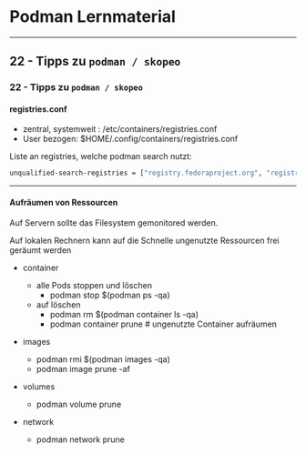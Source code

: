 # Podman Lernmaterial

---

## 22 - Tipps zu  `podman / skopeo`

### 22 - Tipps zu  `podman / skopeo`



#### registries.conf

* zentral, systemweit : /etc/containers/registries.conf
* User bezogen: $HOME/.config/containers/registries.conf

Liste an registries, welche podman search nutzt: 

```bash
unqualified-search-registries = ["registry.fedoraproject.org", "registry.access.redhat.com", "docker.io", "quay.io" ]
```

---

#### Aufräumen von Ressourcen

Auf Servern sollte das Filesystem gemonitored werden.

Auf lokalen Rechnern kann auf die Schnelle ungenutzte Ressourcen frei geräumt werden

 * container
   * alle Pods stoppen und löschen
     * podman stop $(podman ps -qa)
   * auf löschen
     * podman rm $(podman container ls -qa)
     * podman container prune # ungenutzte Container aufräumen
 
 * images
   * podman rmi $(podman images -qa)
   * podman image prune -af

 * volumes
    * podman volume prune

 * network
    * podman network prune

